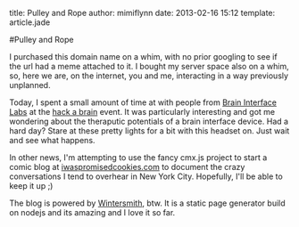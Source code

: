 title: Pulley and Rope
author: mimiflynn
date: 2013-02-16 15:12
template: article.jade

#Pulley and Rope

I purchased this domain name on a whim, with no prior googling to see if the url had a meme attached to it. I bought my server space also on a whim, so, here we are, on the internet, you and me, interacting in a way previously unplanned.

Today, I spent a small amount of time at with people from [Brain Interface Labs](http://braininterfacelab.wordpress.com "hack a brain") at the [hack a brain](http://braininterfacelab.wordpress.com/2013/02/08/hack-a-brain/ "hack a brain") event. It was particularly interesting and got me wondering about the theraputic potentials of a brain interface device. Had a hard day? Stare at these pretty lights for a bit with this headset on. Just wait and see what happens.

In other news, I'm attempting to use the fancy cmx.js project to start a comic blog at [iwaspromisedcookies.com](http://iwaspromisedcookies.com "I was promised cookies") to document the crazy conversations I tend to overhear in New York City. Hopefully, I'll be able to keep it up ;)

The blog is powered by [Wintersmith](http://jnordberg.github.com/wintersmith/ "wintersmith on github"), btw. It is a static page generator build on nodejs and its amazing and I love it so far.